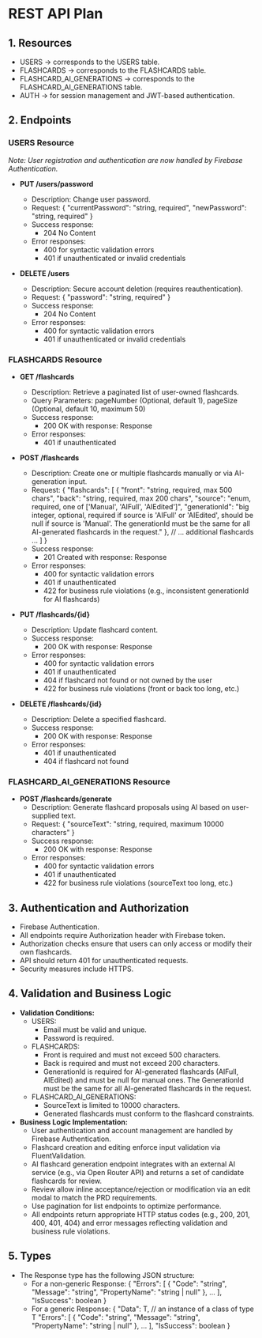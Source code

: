 # REST API Plan

## 1. Resources
- USERS → corresponds to the USERS table.
- FLASHCARDS → corresponds to the FLASHCARDS table.
- FLASHCARD_AI_GENERATIONS → corresponds to the FLASHCARD_AI_GENERATIONS table.
- AUTH → for session management and JWT-based authentication.

## 2. Endpoints

### USERS Resource

*Note: User registration and authentication are now handled by Firebase Authentication.*

- **PUT /users/password**
  - Description: Change user password.
  - Request:
    {
      "currentPassword": "string, required",
      "newPassword": "string, required"
    }
  - Success response:
    - 204 No Content
  - Error responses:
    - 400 for syntactic validation errors
    - 401 if unauthenticated or invalid credentials

- **DELETE /users**
  - Description: Secure account deletion (requires reauthentication).
  - Request:
    {
      "password": "string, required"
    }
  - Success response:
    - 204 No Content
  - Error responses:
    - 400 for syntactic validation errors
    - 401 if unauthenticated or invalid credentials

### FLASHCARDS Resource

- **GET /flashcards**
  - Description: Retrieve a paginated list of user-owned flashcards.
  - Query Parameters: pageNumber (Optional, default 1), pageSize (Optional, default 10, maximum 50)
  - Success response:
    - 200 OK with response: Response<GetFlashcardsResponse>
  - Error responses:
    - 401 if unauthenticated

- **POST /flashcards**
  - Description: Create one or multiple flashcards manually or via AI-generation input.
  - Request:
    {
      "flashcards": [
        {
          "front": "string, required, max 500 chars",
          "back": "string, required, max 200 chars",
          "source": "enum, required, one of ['Manual', 'AIFull', 'AIEdited']",
          "generationId": "big integer, optional, required if source is 'AIFull' or 'AIEdited', should be null if source is 'Manual'. The generationId must be the same for all AI-generated flashcards in the request."
        },
      // ... additional flashcards ...
      ]
    }
  - Success response:
    - 201 Created with response: Response
  - Error responses:
    - 400 for syntactic validation errors
    - 401 if unauthenticated
    - 422 for business rule violations (e.g., inconsistent generationId for AI flashcards)

- **PUT /flashcards/{id}**
  - Description: Update flashcard content.
  - Success response:
    - 200 OK with response: Response
  - Error responses:
    - 400 for syntactic validation errors
    - 401 if unauthenticated
    - 404 if flashcard not found or not owned by the user
    - 422 for business rule violations (front or back too long, etc.)

- **DELETE /flashcards/{id}**
  - Description: Delete a specified flashcard.
  - Success response:
    - 200 OK with response: Response
  - Error responses:
    - 401 if unauthenticated
    - 404 if flashcard not found

### FLASHCARD_AI_GENERATIONS Resource

- **POST /flashcards/generate**
  - Description: Generate flashcard proposals using AI based on user-supplied text.
  - Request:
    {
      "sourceText": "string, required, maximum 10000 characters"
    }
  - Success response:
    - 200 OK with response: Response<GenerateFlashcardsResponse>
  - Error responses:
    - 400 for syntactic validation errors
    - 401 if unauthenticated
    - 422 for business rule violations (sourceText too long, etc.)

## 3. Authentication and Authorization

- Firebase Authentication.
- All endpoints require Authorization header with Firebase token.
- Authorization checks ensure that users can only access or modify their own flashcards.
- API should return 401 for unauthenticated requests.
- Security measures include HTTPS.

## 4. Validation and Business Logic

- **Validation Conditions:**
  - USERS:
    - Email must be valid and unique.
    - Password is required.
  - FLASHCARDS:
    - Front is required and must not exceed 500 characters.
    - Back is required and must not exceed 200 characters.
    - GenerationId is required for AI-generated flashcards (AIFull, AIEdited) and must be null for manual ones. The GenerationId must be the same for all AI-generated flashcards in the request.
  - FLASHCARD_AI_GENERATIONS:
    - SourceText is limited to 10000 characters.
    - Generated flashcards must conform to the flashcard constraints.
- **Business Logic Implementation:**
  - User authentication and account management are handled by Firebase Authentication.
  - Flashcard creation and editing enforce input validation via FluentValidation.
  - AI flashcard generation endpoint integrates with an external AI service (e.g., via Open Router API) and returns a set of candidate flashcards for review.
  - Review allow inline acceptance/rejection or modification via an edit modal to match the PRD requirements.
  - Use pagination for list endpoints to optimize performance.
  - All endpoints return appropriate HTTP status codes (e.g., 200, 201, 400, 401, 404) and error messages reflecting validation and business rule violations.

## 5. Types

- The Response type has the following JSON structure:
  - For a non-generic Response:
    {
      "Errors": [ { "Code": "string", "Message": "string", "PropertyName": "string | null" }, ... ],
      "IsSuccess": boolean
    }
  - For a generic Response<T>:
    {
      "Data": T, // an instance of a class of type T
      "Errors": [ { "Code": "string", "Message": "string", "PropertyName": "string | null" }, ... ],
      "IsSuccess": boolean
    }
